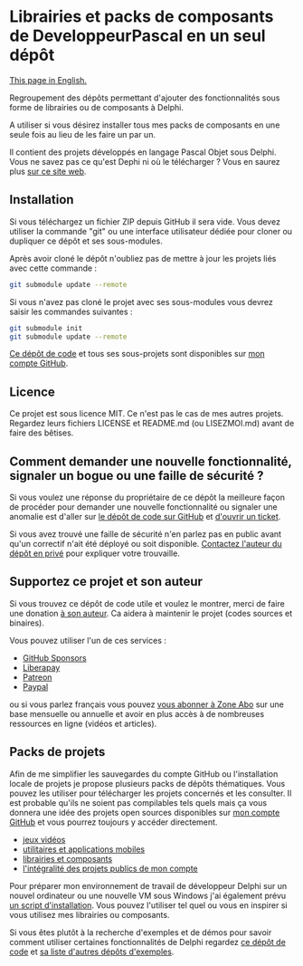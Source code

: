 # Librairies et packs de composants de DeveloppeurPascal en un seul dépôt

[This page in English.](README.md)

Regroupement des dépôts permettant d'ajouter des fonctionnalités sous forme de librairies ou de composants à Delphi.

A utiliser si vous désirez installer tous mes packs de composants en une seule fois au lieu de les faire un par un.

Il contient des projets développés en langage Pascal Objet sous Delphi. Vous ne savez pas ce qu'est Dephi ni où le télécharger ? Vous en saurez plus [sur ce site web](https://delphi-resources.developpeur-pascal.fr/).

## Installation

Si vous téléchargez un fichier ZIP depuis GitHub il sera vide. Vous devez utiliser la commande "git" ou une interface utilisateur dédiée pour cloner ou dupliquer ce dépôt et ses sous-modules.

Après avoir cloné le dépôt n'oubliez pas de mettre à jour les projets liés avec cette commande :

```bash
git submodule update --remote
```

Si vous n'avez pas cloné le projet avec ses sous-modules vous devrez saisir les commandes suivantes :

```bash
git submodule init
git submodule update --remote
```

[Ce dépôt de code](https://github.com/DeveloppeurPascal/DevPas-Components-Pack) et tous ses sous-projets sont disponibles sur [mon compte GitHub](https://github.com/DeveloppeurPascal).

## Licence

Ce projet est sous licence MIT. Ce n'est pas le cas de mes autres projets. Regardez leurs fichiers LICENSE et README.md (ou LISEZMOI.md) avant de faire des bêtises.

## Comment demander une nouvelle fonctionnalité, signaler un bogue ou une faille de sécurité ?

Si vous voulez une réponse du propriétaire de ce dépôt la meilleure façon de procéder pour demander une nouvelle fonctionnalité ou signaler une anomalie est d'aller sur [le dépôt de code sur GitHub](https://github.com/DeveloppeurPascal/DevPas-Components-Pack) et [d'ouvrir un ticket](https://github.com/DeveloppeurPascal/DevPas-Components-Pack/issues).

Si vous avez trouvé une faille de sécurité n'en parlez pas en public avant qu'un correctif n'ait été déployé ou soit disponible. [Contactez l'auteur du dépôt en privé](https://developpeur-pascal.fr/nous-contacter.php) pour expliquer votre trouvaille.

## Supportez ce projet et son auteur

Si vous trouvez ce dépôt de code utile et voulez le montrer, merci de faire une donation [à son auteur](https://github.com/DeveloppeurPascal). Ca aidera à maintenir le projet (codes sources et binaires).

Vous pouvez utiliser l'un de ces services :

* [GitHub Sponsors](https://github.com/sponsors/DeveloppeurPascal)
* [Liberapay](https://liberapay.com/PatrickPremartin)
* [Patreon](https://www.patreon.com/patrickpremartin)
* [Paypal](https://www.paypal.com/paypalme/patrickpremartin)

ou si vous parlez français vous pouvez [vous abonner à Zone Abo](https://zone-abo.fr/nos-abonnements.php) sur une base mensuelle ou annuelle et avoir en plus accès à de nombreuses ressources en ligne (vidéos et articles).

## Packs de projets

Afin de me simplifier les sauvegardes du compte GitHub ou l'installation locale de projets je propose plusieurs packs de dépôts thématiques. Vous pouvez les utiliser pour télécharger les projets concernés et les consulter. Il est probable qu'ils ne soient pas compilables tels quels mais ça vous donnera une idée des projets open sources disponibles sur [mon compte GitHub](https://github.com/DeveloppeurPascal) et vous pourrez toujours y accéder directement.

* [jeux vidéos](https://github.com/DeveloppeurPascal/DevPas-Games-Pack)
* [utilitaires et applications mobiles](https://github.com/DeveloppeurPascal/DevPas-WorkingPrograms-Pack)
* [librairies et composants](https://github.com/DeveloppeurPascal/DevPas-Components-Pack)
* [l'intégralité des projets publics de mon compte](https://github.com/DeveloppeurPascal/_AllProjects)

Pour préparer mon environnement de travail de développeur Delphi sur un nouvel ordinateur ou une nouvelle VM sous Windows j'ai également prévu [un script d'installation](https://github.com/DeveloppeurPascal/__MyMinimalDependenciesForWorkingWithDelphi). Vous pouvez l'utiliser tel quel ou vous en inspirer si vous utilisez mes librairies ou composants.

Si vous êtes plutôt à la recherche d'exemples et de démos pour savoir comment utiliser certaines fonctionnalités de Delphi regardez [ce dépôt de code](https://github.com/DeveloppeurPascal/Delphi-samples) et [sa liste d'autres dépôts d'exemples](https://github.com/DeveloppeurPascal/Delphi-samples/blob/main/OtherDelphiSampleRepositories.md).
